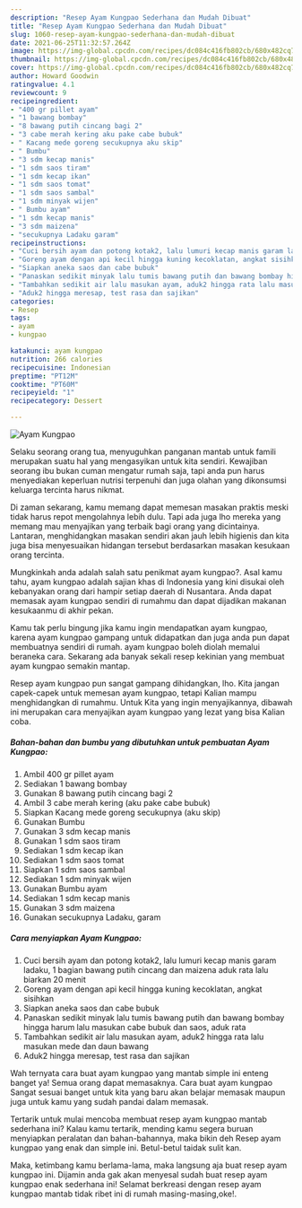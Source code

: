 ```yaml
---
description: "Resep Ayam Kungpao Sederhana dan Mudah Dibuat"
title: "Resep Ayam Kungpao Sederhana dan Mudah Dibuat"
slug: 1060-resep-ayam-kungpao-sederhana-dan-mudah-dibuat
date: 2021-06-25T11:32:57.264Z
image: https://img-global.cpcdn.com/recipes/dc084c416fb802cb/680x482cq70/ayam-kungpao-foto-resep-utama.jpg
thumbnail: https://img-global.cpcdn.com/recipes/dc084c416fb802cb/680x482cq70/ayam-kungpao-foto-resep-utama.jpg
cover: https://img-global.cpcdn.com/recipes/dc084c416fb802cb/680x482cq70/ayam-kungpao-foto-resep-utama.jpg
author: Howard Goodwin
ratingvalue: 4.1
reviewcount: 9
recipeingredient:
- "400 gr pillet ayam"
- "1 bawang bombay"
- "8 bawang putih cincang bagi 2"
- "3 cabe merah kering aku pake cabe bubuk"
- " Kacang mede goreng secukupnya aku skip"
- " Bumbu"
- "3 sdm kecap manis"
- "1 sdm saos tiram"
- "1 sdm kecap ikan"
- "1 sdm saos tomat"
- "1 sdm saos sambal"
- "1 sdm minyak wijen"
- " Bumbu ayam"
- "1 sdm kecap manis"
- "3 sdm maizena"
- "secukupnya Ladaku garam"
recipeinstructions:
- "Cuci bersih ayam dan potong kotak2, lalu lumuri kecap manis garam ladaku, 1 bagian bawang putih cincang dan maizena aduk rata lalu biarkan 20 menit"
- "Goreng ayam dengan api kecil hingga kuning kecoklatan, angkat sisihkan"
- "Siapkan aneka saos dan cabe bubuk"
- "Panaskan sedikit minyak lalu tumis bawang putih dan bawang bombay hingga harum lalu masukan cabe bubuk dan saos, aduk rata"
- "Tambahkan sedikit air lalu masukan ayam, aduk2 hingga rata lalu masukan mede dan daun bawang"
- "Aduk2 hingga meresap, test rasa dan sajikan"
categories:
- Resep
tags:
- ayam
- kungpao

katakunci: ayam kungpao 
nutrition: 266 calories
recipecuisine: Indonesian
preptime: "PT12M"
cooktime: "PT60M"
recipeyield: "1"
recipecategory: Dessert

---
```



![Ayam Kungpao](https://img-global.cpcdn.com/recipes/dc084c416fb802cb/680x482cq70/ayam-kungpao-foto-resep-utama.jpg)

Selaku seorang orang tua, menyuguhkan panganan mantab untuk famili merupakan suatu hal yang mengasyikan untuk kita sendiri. Kewajiban seorang ibu bukan cuman mengatur rumah saja, tapi anda pun harus menyediakan keperluan nutrisi terpenuhi dan juga olahan yang dikonsumsi keluarga tercinta harus nikmat.

Di zaman  sekarang, kamu memang dapat memesan masakan praktis meski tidak harus repot mengolahnya lebih dulu. Tapi ada juga lho mereka yang memang mau menyajikan yang terbaik bagi orang yang dicintainya. Lantaran, menghidangkan masakan sendiri akan jauh lebih higienis dan kita juga bisa menyesuaikan hidangan tersebut berdasarkan masakan kesukaan orang tercinta. 



Mungkinkah anda adalah salah satu penikmat ayam kungpao?. Asal kamu tahu, ayam kungpao adalah sajian khas di Indonesia yang kini disukai oleh kebanyakan orang dari hampir setiap daerah di Nusantara. Anda dapat memasak ayam kungpao sendiri di rumahmu dan dapat dijadikan makanan kesukaanmu di akhir pekan.

Kamu tak perlu bingung jika kamu ingin mendapatkan ayam kungpao, karena ayam kungpao gampang untuk didapatkan dan juga anda pun dapat membuatnya sendiri di rumah. ayam kungpao boleh diolah memalui beraneka cara. Sekarang ada banyak sekali resep kekinian yang membuat ayam kungpao semakin mantap.

Resep ayam kungpao pun sangat gampang dihidangkan, lho. Kita jangan capek-capek untuk memesan ayam kungpao, tetapi Kalian mampu menghidangkan di rumahmu. Untuk Kita yang ingin menyajikannya, dibawah ini merupakan cara menyajikan ayam kungpao yang lezat yang bisa Kalian coba.

<!--inarticleads1-->

##### Bahan-bahan dan bumbu yang dibutuhkan untuk pembuatan Ayam Kungpao:

1. Ambil 400 gr pillet ayam
1. Sediakan 1 bawang bombay
1. Gunakan 8 bawang putih cincang bagi 2
1. Ambil 3 cabe merah kering (aku pake cabe bubuk)
1. Siapkan  Kacang mede goreng secukupnya (aku skip)
1. Gunakan  Bumbu
1. Gunakan 3 sdm kecap manis
1. Gunakan 1 sdm saos tiram
1. Sediakan 1 sdm kecap ikan
1. Sediakan 1 sdm saos tomat
1. Siapkan 1 sdm saos sambal
1. Sediakan 1 sdm minyak wijen
1. Gunakan  Bumbu ayam
1. Sediakan 1 sdm kecap manis
1. Gunakan 3 sdm maizena
1. Gunakan secukupnya Ladaku, garam




<!--inarticleads2-->

##### Cara menyiapkan Ayam Kungpao:

1. Cuci bersih ayam dan potong kotak2, lalu lumuri kecap manis garam ladaku, 1 bagian bawang putih cincang dan maizena aduk rata lalu biarkan 20 menit
1. Goreng ayam dengan api kecil hingga kuning kecoklatan, angkat sisihkan
1. Siapkan aneka saos dan cabe bubuk
1. Panaskan sedikit minyak lalu tumis bawang putih dan bawang bombay hingga harum lalu masukan cabe bubuk dan saos, aduk rata
1. Tambahkan sedikit air lalu masukan ayam, aduk2 hingga rata lalu masukan mede dan daun bawang
1. Aduk2 hingga meresap, test rasa dan sajikan




Wah ternyata cara buat ayam kungpao yang mantab simple ini enteng banget ya! Semua orang dapat memasaknya. Cara buat ayam kungpao Sangat sesuai banget untuk kita yang baru akan belajar memasak maupun juga untuk kamu yang sudah pandai dalam memasak.

Tertarik untuk mulai mencoba membuat resep ayam kungpao mantab sederhana ini? Kalau kamu tertarik, mending kamu segera buruan menyiapkan peralatan dan bahan-bahannya, maka bikin deh Resep ayam kungpao yang enak dan simple ini. Betul-betul taidak sulit kan. 

Maka, ketimbang kamu berlama-lama, maka langsung aja buat resep ayam kungpao ini. Dijamin anda gak akan menyesal sudah buat resep ayam kungpao enak sederhana ini! Selamat berkreasi dengan resep ayam kungpao mantab tidak ribet ini di rumah masing-masing,oke!.

